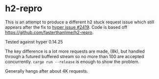 # h2-repro

This is an attempt to produce a different h2 stuck request issue which
still appears after the fix to [hyper issue #2419](https://github.com/hyperium/hyper/issues/2419).
Code is based off https://github.com/fasterthanlime/h2-repro.

Tested against hyper 0.14.25

The key difference is a lot more requests are made, (8k), but handled through
a futured buffered stream so no more than 100 are accepted concurrently.
`cargo run --release` is enough to show the problem. 

Generally hangs after about 4K requests.
